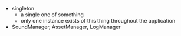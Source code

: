 * singleton
  - a single one of something
  - only one instance exists of this thing throughout the application
* SoundManager, AssetManager, LogManager